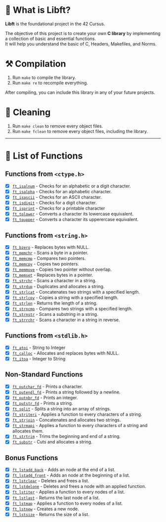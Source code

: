# 🦊 What is Libft?

**Libft** is the foundational project in the 42 Cursus.

The objective of this project is to create your own **C library** by implementing a collection of basic and essential functions. \
It will help you understand the basic of C, Headers, Makefiles, and Norms.

# ⚒️ Compilation

1. Run `make` to compile the library.
2. Run `make re` to recompile everything.

After compiling, you can include this library in any of your future projects.

# 🧼 Cleaning

1. Run `make clean` to remove every object files.
2. Run `make fclean` to remove every object files, including the library.

---

# 📑 List of Functions

## Functions from `<ctype.h>`

- [x] [`ft_isalnum`](https://github.com/flmarsou/1-Libft/blob/main/ft_isalnum.c) - Checks for an alphabetic or a digit character.
- [x] [`ft_isalpha`](https://github.com/flmarsou/1-Libft/blob/main/ft_isalpha.c) - Checks for an alphabetic character.
- [x] [`ft_isascii`](https://github.com/flmarsou/1-Libft/blob/main/ft_isascii.c) - Checks for an ASCII character.
- [x] [`ft_isdigit`](https://github.com/flmarsou/1-Libft/blob/main/ft_isdigit.c) - Checks for a digit character.
- [x] [`ft_isprint`](https://github.com/flmarsou/1-Libft/blob/main/ft_isprint.c) - Checks for a printable character
- [x] [`ft_tolower`](https://github.com/flmarsou/1-Libft/blob/main/ft_tolower.c) - Converts a character its lowercase equivalent.
- [x] [`ft_toupper`](https://github.com/flmarsou/1-Libft/blob/main/ft_toupper.c) - Converts a character its upperercase equivalent.

## Functions from `<string.h>`

- [x] [`ft_bzero`](https://github.com/flmarsou/1-Libft/blob/main/ft_bzero.c) - Replaces bytes with NULL.
- [x] [`ft_memchr`](https://github.com/flmarsou/1-Libft/blob/main/ft_memchr.c) - Scans a byte in a pointer.
- [x] [`ft_memcmp`](https://github.com/flmarsou/1-Libft/blob/main/ft_memcmp.c) - Compares two pointers.
- [x] [`ft_memcpy`](https://github.com/flmarsou/1-Libft/blob/main/ft_memcpy.c) - Copies two pointers.
- [x] [`ft_memmove`](https://github.com/flmarsou/1-Libft/blob/main/ft_memmove.c) - Copies two pointer without overlap.
- [x] [`ft_memset`](https://github.com/flmarsou/1-Libft/blob/main/ft_memset.c) - Replaces bytes in a pointer.
- [x] [`ft_strchr`](https://github.com/flmarsou/1-Libft/blob/main/ft_strchr.c) - Scans a character in a string.
- [x] [`ft_strdup`](https://github.com/flmarsou/1-Libft/blob/main/ft_strdup.c) - Duplicates and allocates a string.
- [x] [`ft_strlcat`](https://github.com/flmarsou/1-Libft/blob/main/ft_strlcat.c) - Concatenates two strings with a specified length.
- [x] [`ft_strlcpy`](https://github.com/flmarsou/1-Libft/blob/main/ft_strlcpy.c) - Copies a string with a specified length.
- [x] [`ft_strlen`](https://github.com/flmarsou/1-Libft/blob/main/ft_strlen.c) - Returns the length of a string.
- [x] [`ft_strncmp`](https://github.com/flmarsou/1-Libft/blob/main/ft_strncmp.c) - Compares two strings with a specified length.
- [x] [`ft_strnstr`](https://github.com/flmarsou/1-Libft/blob/main/ft_strnstr.c) - Scans a substring in a string.
- [x] [`ft_strrchr`](https://github.com/flmarsou/1-Libft/blob/main/ft_strrchr.c) - Scans a character in a string in reverse.

## Functions from `<stdlib.h>`

- [x] [`ft_atoi`](https://github.com/flmarsou/1-Libft/blob/main/ft_atoi.c) - String to Integer
- [x] [`ft_calloc`](https://github.com/flmarsou/1-Libft/blob/main/ft_calloc.c) - Allocates and replaces bytes with NULL.
- [x] [`ft_itoa`](https://github.com/flmarsou/1-Libft/blob/main/ft_itoa.c) - Integer to String

## Non-Standard Functions

- [x] [`ft_putchar_fd`](https://github.com/flmarsou/1-Libft/blob/main/ft_putchar_fd.c) - Prints a character.
- [x] [`ft_putendl_fd`](https://github.com/flmarsou/1-Libft/blob/main/ft_putendl_fd.c) - Prints a string followed by a newline.
- [x] [`ft_putnbr_fd`](https://github.com/flmarsou/1-Libft/blob/main/ft_putnbr_fd.c) - Prints an integer.
- [x] [`ft_putstr_fd`](https://github.com/flmarsou/1-Libft/blob/main/ft_putstr_fd.c) - Prints a string.
- [x] [`ft_split`](https://github.com/flmarsou/1-Libft/blob/main/ft_split.c) - Splits a string into an array of strings.
- [x] [`ft_striteri`](https://github.com/flmarsou/1-Libft/blob/main/ft_striteri.c) - Applies a function to every characters of a string.
- [x] [`ft_strjoin`](https://github.com/flmarsou/1-Libft/blob/main/ft_strjoin.c) - Concatenates and allocates two strings.
- [x] [`ft_strmapi`](https://github.com/flmarsou/1-Libft/blob/main/ft_strmapi.c) - Applies a function to every characters of a string and allocates them.
- [x] [`ft_strtrim`](https://github.com/flmarsou/1-Libft/blob/main/ft_strtrim.c) - Trims the beginning and end of a string.
- [x] [`ft_substr`](https://github.com/flmarsou/1-Libft/blob/main/ft_substr.c) - Cuts and allocates a string.

## Bonus Functions

- [x] [`ft_lstadd_back`](https://github.com/flmarsou/1-Libft/blob/main/ft_lstadd_back.c) - Adds an node at the end of a list.
- [x] [`ft_lstadd_front`](https://github.com/flmarsou/1-Libft/blob/main/ft_lstadd_front.c) - Adds an node at the beginning of a list.
- [x] [`ft_lstclear`](https://github.com/flmarsou/1-Libft/blob/main/ft_lstclear.c) - Deletes and frees a list.
- [x] [`ft_lstdelone`](https://github.com/flmarsou/1-Libft/blob/main/ft_lstdelone.c) - Deletes and frees a node with an applied function.
- [x] [`ft_lstiter`](https://github.com/flmarsou/1-Libft/blob/main/ft_lstiter.c) - Applies a function to every nodes of a list.
- [x] [`ft_lstlast`](https://github.com/flmarsou/1-Libft/blob/main/ft_lstlast.c) - Returns the last node of a list.
- [x] [`ft_lstmap`](https://github.com/flmarsou/1-Libft/blob/main/ft_lstmap.c) - Applies a function to every nodes of a list.
- [x] [`ft_lstnew`](https://github.com/flmarsou/1-Libft/blob/main/ft_lstnew.c) - Creates a new node.
- [x] [`ft_lstsize`](https://github.com/flmarsou/1-Libft/blob/main/ft_lstsize.c) - Returns the size of a list.
